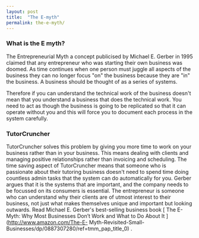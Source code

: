 ```yaml
---
layout: post
title:  "The E-myth"
permalink: the-e-myth/
---
```

### What is the E myth?

The Entrepreneurial Myth a concept publicised by Michael E. Gerber in 1995
claimed that any entrepreneur who was starting their own business was doomed.
As time continues when one person must juggle all aspects of the business they
can no longer focus "on" the business because they are "in" the business. A
business should be thought of as a series of systems.

Therefore if you can understand the technical work of the business doesn't
mean that you understand a business that does the technical work. You need to
act as though the business is going to be replicated so that it can operate
without you and this will force you to document each process in the system
carefully. 

### TutorCruncher

TutorCruncher solves this problem by giving you
more time to work on your business rather than in your business. This means
dealing with clients and managing positive relationships rather than invoicing
and scheduling. The time saving aspect of TutorCruncher means that someone who
is passionate about their tutoring business doesn't need to spend time doing
countless admin tasks that the system can do automatically for you. Gerber
argues that it is the systems that are important, and the company needs to be
focussed on its consumers is essential. The entrepreneur is someone who can
understand why their clients are of utmost interest to their business, not
just what makes themselves unique and important but looking outwards. Read
Michael E. Gerber's best-selling business book [ The E-Myth: Why Most
Businesses Don’t Work and What to Do About It ](http://www.amazon.com/The-E-
Myth-Revisited-Small-Businesses/dp/0887307280/ref=tmm_pap_title_0) .
